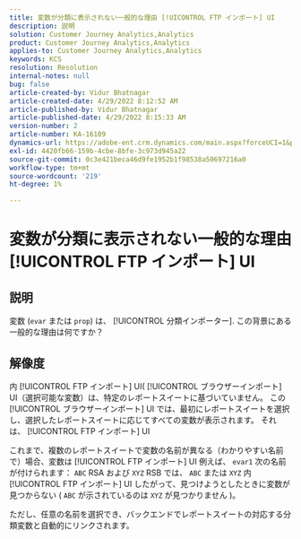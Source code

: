 ```yaml
---
title: 変数が分類に表示されない一般的な理由 [!UICONTROL FTP インポート] UI
description: 説明
solution: Customer Journey Analytics,Analytics
product: Customer Journey Analytics,Analytics
applies-to: Customer Journey Analytics,Analytics
keywords: KCS
resolution: Resolution
internal-notes: null
bug: false
article-created-by: Vidur Bhatnagar
article-created-date: 4/29/2022 8:12:52 AM
article-published-by: Vidur Bhatnagar
article-published-date: 4/29/2022 8:15:33 AM
version-number: 2
article-number: KA-16109
dynamics-url: https://adobe-ent.crm.dynamics.com/main.aspx?forceUCI=1&pagetype=entityrecord&etn=knowledgearticle&id=a2c6d429-94c7-ec11-a7b6-0022480a1de4
exl-id: 4420fb66-159b-4cbe-8bfe-3c973d945a22
source-git-commit: 0c3e421beca46d9fe1952b1f98538a50697216a0
workflow-type: tm+mt
source-wordcount: '219'
ht-degree: 1%

---
```


# 変数が分類に表示されない一般的な理由 [!UICONTROL FTP インポート] UI

## 説明


変数 (`evar` または `prop`) は、 [!UICONTROL 分類インポーター]. この背景にある一般的な理由は何ですか？


## 解像度


内 [!UICONTROL FTP インポート] UI( [!UICONTROL ブラウザーインポート] UI（選択可能な変数）は、特定のレポートスイートに基づいていません。 この [!UICONTROL ブラウザーインポート] UI では、最初にレポートスイートを選択し、選択したレポートスイートに応じてすべての変数が表示されます。 それは、 [!UICONTROL FTP インポート] UI

これまで、複数のレポートスイートで変数の名前が異なる（わかりやすい名前で）場合、変数は [!UICONTROL FTP インポート] UI 例えば、 `evar1` 次の名前が付けられます： `ABC` RSA および `XYZ` RSB では、 `ABC` または `XYZ` 内 [!UICONTROL FTP インポート] UI したがって、見つけようとしたときに変数が見つからない ( `ABC` が示されているのは `XYZ` が見つかりません )。

ただし、任意の名前を選択でき、バックエンドでレポートスイートの対応する分類変数と自動的にリンクされます。
